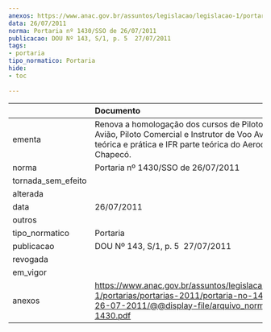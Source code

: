 ```yaml
---
anexos: https://www.anac.gov.br/assuntos/legislacao/legislacao-1/portarias/portarias-2011/portaria-no-1430-sso-de-26-07-2011/@@display-file/arquivo_norma/PA2011-1430.pdf
data: 26/07/2011
norma: Portaria nº 1430/SSO de 26/07/2011
publicacao: DOU Nº 143, S/1, p. 5  27/07/2011
tags:
- portaria
tipo_normatico: Portaria
hide: 
- toc 
 
---
```


|                    | Documento                                                                                                                                                                 |
|:-------------------|:--------------------------------------------------------------------------------------------------------------------------------------------------------------------------|
| ementa             | Renova a homologação dos cursos de Piloto Privado Avião, Piloto Comercial e Instrutor de Voo Avião, partes teórica e prática e IFR parte teórica do Aeroclube de Chapecó. |
| norma              | Portaria nº 1430/SSO de 26/07/2011                                                                                                                                        |
| tornada_sem_efeito |                                                                                                                                                                           |
| alterada           |                                                                                                                                                                           |
| data               | 26/07/2011                                                                                                                                                                |
| outros             |                                                                                                                                                                           |
| tipo_normatico     | Portaria                                                                                                                                                                  |
| publicacao         | DOU Nº 143, S/1, p. 5  27/07/2011                                                                                                                                         |
| revogada           |                                                                                                                                                                           |
| em_vigor           |                                                                                                                                                                           |
| anexos             | https://www.anac.gov.br/assuntos/legislacao/legislacao-1/portarias/portarias-2011/portaria-no-1430-sso-de-26-07-2011/@@display-file/arquivo_norma/PA2011-1430.pdf         |